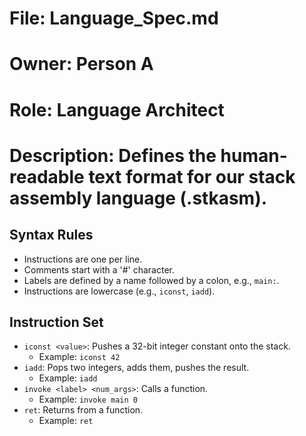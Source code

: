 # File: Language_Spec.md
# Owner: Person A
# Role: Language Architect
# Description: Defines the human-readable text format for our stack assembly language (.stkasm).

## Syntax Rules
- Instructions are one per line.
- Comments start with a '#' character.
- Labels are defined by a name followed by a colon, e.g., `main:`.
- Instructions are lowercase (e.g., `iconst`, `iadd`).

## Instruction Set
- `iconst <value>`: Pushes a 32-bit integer constant onto the stack.
  - Example: `iconst 42`
- `iadd`: Pops two integers, adds them, pushes the result.
  - Example: `iadd`
- `invoke <label> <num_args>`: Calls a function.
  - Example: `invoke main 0`
- `ret`: Returns from a function.
  - Example: `ret`